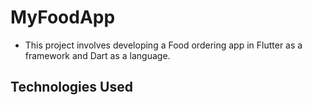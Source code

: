 # MyFoodApp

- This project involves developing a Food ordering app in Flutter as a framework and Dart as a language.

## Technologies Used

